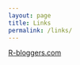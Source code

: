 ```yaml
---
layout: page
title: Links
permalink: /links/
---
```


[R-bloggers.com](https://http://www.r-bloggers.com/)
